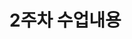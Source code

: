 # 2주차 수업내용
<!-- 
자바스크립트로만 자기 소개 페이지 완성 
마크업이 뭔지
Emmet 뭔지
geeksforgeeks - HTML 튜토리얼 확인해보기
MPA SPA 만들기
npm install create-react-app -g 설명
JSX 사용법
JSX 속성 주는 법, 객체 사용
JSX는 IF 없음 && || 사용해서 참 거짓 구분 
JSX 코드 작성해보기~ 다 올리기

-->
